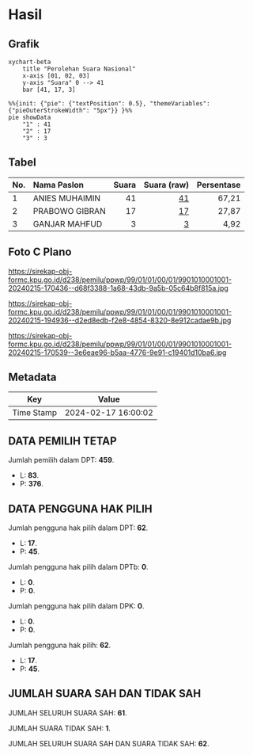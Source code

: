 # Hasil

## Grafik

```mermaid
xychart-beta
    title "Perolehan Suara Nasional"
    x-axis [01, 02, 03]
    y-axis "Suara" 0 --> 41
    bar [41, 17, 3]
```

```mermaid
%%{init: {"pie": {"textPosition": 0.5}, "themeVariables": {"pieOuterStrokeWidth": "5px"}} }%%
pie showData
    "1" : 41
    "2" : 17
    "3" : 3
```

## Tabel

| No. | Nama Paslon    | Suara | Suara (raw) | Persentase |
|:--- |:-------------- | -----:| -----------:| ----------:|
| 1   | ANIES MUHAIMIN | 41    | [41][p-1]   | 67,21      |
| 2   | PRABOWO GIBRAN | 17    | [17][p-2]   | 27,87      |
| 3   | GANJAR MAHFUD  | 3     | [3][p-3]    | 4,92       |


[p-1]: https://github.com/gigit-pemilu/pemilu-2024/blob/main/pilpres/hitung-suara/sub/99-luar-negeri/sub/01-abu-dhabi-uni-emirat-arab/sub/01-abu-dhabi-uni-emirat-arab/sub/0001-abu-dhabi-uni-emirat-arab/sub/001-pos-001/sub/paslon-1.txt
[p-2]: https://github.com/gigit-pemilu/pemilu-2024/blob/main/pilpres/hitung-suara/sub/99-luar-negeri/sub/01-abu-dhabi-uni-emirat-arab/sub/01-abu-dhabi-uni-emirat-arab/sub/0001-abu-dhabi-uni-emirat-arab/sub/001-pos-001/sub/paslon-2.txt
[p-3]: https://github.com/gigit-pemilu/pemilu-2024/blob/main/pilpres/hitung-suara/sub/99-luar-negeri/sub/01-abu-dhabi-uni-emirat-arab/sub/01-abu-dhabi-uni-emirat-arab/sub/0001-abu-dhabi-uni-emirat-arab/sub/001-pos-001/sub/paslon-3.txt

## Foto C Plano

https://sirekap-obj-formc.kpu.go.id/d238/pemilu/ppwp/99/01/01/00/01/9901010001001-20240215-170436--d68f3388-1a68-43db-9a5b-05c64b8f815a.jpg

https://sirekap-obj-formc.kpu.go.id/d238/pemilu/ppwp/99/01/01/00/01/9901010001001-20240215-194936--d2ed8edb-f2e8-4854-8320-8e912cadae9b.jpg

https://sirekap-obj-formc.kpu.go.id/d238/pemilu/ppwp/99/01/01/00/01/9901010001001-20240215-170539--3e6eae96-b5aa-4776-9e91-c19401d10ba6.jpg


## Metadata

| Key        | Value               |
| ---------- | ------------------- |
| Time Stamp | 2024-02-17 16:00:02 |


## DATA PEMILIH TETAP

Jumlah pemilih dalam DPT: **459**.
 * L: **83**.
 * P: **376**.

## DATA PENGGUNA HAK PILIH

Jumlah pengguna hak pilih dalam DPT: **62**.
 * L: **17**.
 * P: **45**.

Jumlah pengguna hak pilih dalam DPTb: **0**.
 * L: **0**.
 * P: **0**.

Jumlah pengguna hak pilih dalam DPK: **0**.
 * L: **0**.
 * P: **0**.

Jumlah pengguna hak pilih: **62**.
 * L: **17**.
 * P: **45**.

## JUMLAH SUARA SAH DAN TIDAK SAH

JUMLAH SELURUH SUARA SAH: **61**.

JUMLAH SUARA TIDAK SAH: **1**.

JUMLAH SELURUH SUARA SAH DAN SUARA TIDAK SAH: **62**.


